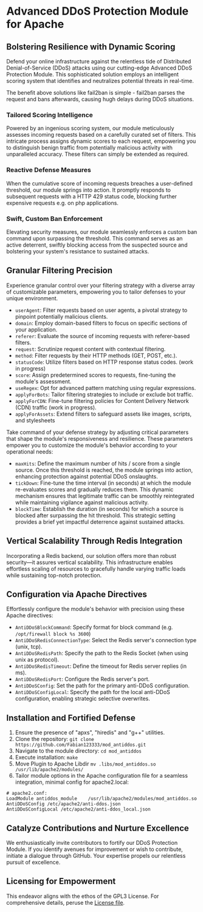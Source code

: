 # Advanced DDoS Protection Module for Apache

## Bolstering Resilience with Dynamic Scoring

Defend your online infrastructure against the relentless tide of Distributed Denial-of-Service (DDoS) attacks using our cutting-edge Advanced DDoS Protection Module. This sophisticated solution employs an intelligent scoring system that identifies and neutralizes potential threats in real-time.

The benefit above solutions like fail2ban is simple - fail2ban parses the request and bans afterwards, causing hugh delays during DDoS situations.

### Tailored Scoring Intelligence

Powered by an ingenious scoring system, our module meticulously assesses incoming requests based on a carefully curated set of filters. This intricate process assigns dynamic scores to each request, empowering you to distinguish benign traffic from potentially malicious activity with unparalleled accuracy. These filters can simply be extended as required.

### Reactive Defense Measures

When the cumulative score of incoming requests breaches a user-defined threshold, our module springs into action. It promptly responds to subsequent requests with a HTTP 429 status code, blocking further expensive requests e.g. on php applications.

### Swift, Custom Ban Enforcement

Elevating security measures, our module seamlessly enforces a custom ban command upon surpassing the threshold. This command serves as an active deterrent, swiftly blocking access from the suspected source and bolstering your system's resistance to sustained attacks.

## Granular Filtering Precision

Experience granular control over your filtering strategy with a diverse array of customizable parameters, empowering you to tailor defenses to your unique environment.

- `userAgent`: Filter requests based on user agents, a pivotal strategy to pinpoint potentially malicious clients.
- `domain`: Employ domain-based filters to focus on specific sections of your application.
- `referer`: Evaluate the source of incoming requests with referer-based filters.
- `request`: Scrutinize request content with contextual filtering.
- `method`: Filter requests by their HTTP methods (GET, POST, etc.).
- `statusCode`: Utilize filters based on HTTP response status codes. (work in progress)
- `score`: Assign predetermined scores to requests, fine-tuning the module's assessment.
- `useRegex`: Opt for advanced pattern matching using regular expressions.
- `applyForBots`: Tailor filtering strategies to include or exclude bot traffic.
- `applyForCDN`: Fine-tune filtering policies for Content Delivery Network (CDN) traffic (work in progress).
- `applyForAssets`: Extend filters to safeguard assets like images, scripts, and stylesheets

Take command of your defense strategy by adjusting critical parameters that shape the module's responsiveness and resilience. These parameters empower you to customize the module's behavior according to your operational needs:

- `maxHits`: Define the maximum number of hits / score from a single source. Once this threshold is reached, the module springs into action, enhancing protection against potential DDoS onslaughts.
- `tickDown`: Fine-tune the time interval (in seconds) at which the module re-evaluates scores and gradually reduces them. This dynamic mechanism ensures that legitimate traffic can be smoothly reintegrated while maintaining vigilance against malicious activity.
- `blockTime`: Establish the duration (in seconds) for which a source is blocked after surpassing the hit threshold. This strategic setting provides a brief yet impactful deterrence against sustained attacks.

## Vertical Scalability Through Redis Integration

Incorporating a Redis backend, our solution offers more than robust security—it assures vertical scalability. This infrastructure enables effortless scaling of resources to gracefully handle varying traffic loads while sustaining top-notch protection.

## Configuration via Apache Directives

Effortlessly configure the module's behavior with precision using these Apache directives:

- `AntiDDoSBlockCommand`: Specify format for block command (e.g. `/opt/firewall block %s 3600`)
- `AntiDDoSRedisConnectionType`: Select the Redis server's connection type (unix, tcp).
- `AntiDDoSRedisPath`: Specify the path to the Redis Socket (when using unix as protocol).
- `AntiDDoSRedisTimeout`: Define the timeout for Redis server replies (in ms).
- `AntiDDoSRedisPort`: Configure the Redis server's port.
- `AntiDDoSConfig`: Set the path for the primary anti-DDoS configuration.
- `AntiDDoSConfigLocal`: Specify the path for the local anti-DDoS configuration, enabling strategic selective overwrites.

## Installation and Fortified Defense

1. Ensure the presence of "apxs", "hiredis"  and "g++" utilities.
2. Clone the repository: `git clone https://github.com/Fabian123333/mod_antiddos.git`
3. Navigate to the module directory: `cd mod_antiddos`
4. Execute installation: `make`
5. Move Plugin to Apache Libdir `mv .libs/mod_antiddos.so /usr/lib/apache2/modules/`
6. Tailor module options in the Apache configuration file for a seamless integration, minimal config for apache2.local:
```
# apache2.conf:
LoadModule antiddos_module    /usr/lib/apache2/modules/mod_antiddos.so
AntiDDoSConfig /etc/apache2/anti-ddos.json
AntiDDoSConfigLocal /etc/apache2/anti-ddos_local.json
```

## Catalyze Contributions and Nurture Excellence

We enthusiastically invite contributors to fortify our DDoS Protection Module. If you identify avenues for improvement or wish to contribute, initiate a dialogue through GitHub. Your expertise propels our relentless pursuit of excellence.

## Licensing for Empowerment

This endeavor aligns with the ethos of the GPL3 License. For comprehensive details, peruse the [License file](LICENSE).

